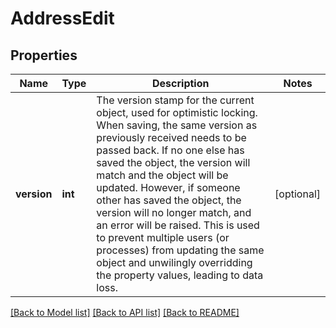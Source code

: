 # AddressEdit

## Properties
Name | Type | Description | Notes
------------ | ------------- | ------------- | -------------
**version** | **int** | The version stamp for the current object, used for optimistic locking. When saving, the same version as previously received needs to be passed back. If no one else has saved the object, the version will match and the object will be updated. However, if someone other has saved the object, the version will no longer match, and an error will be raised. This is used to prevent multiple users (or processes) from updating the same object and unwilingly overridding the property values, leading to data loss.  | [optional] 

[[Back to Model list]](../README.md#documentation-for-models) [[Back to API list]](../README.md#documentation-for-api-endpoints) [[Back to README]](../README.md)


